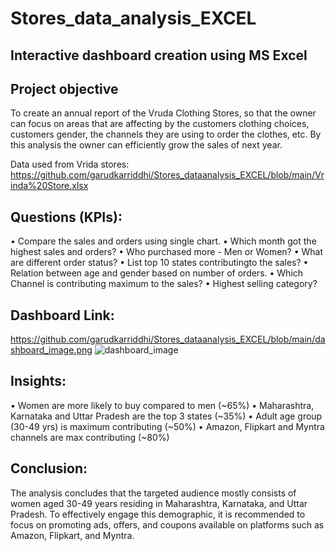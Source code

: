 # Stores_data_analysis_EXCEL
## Interactive dashboard creation using MS Excel
## Project objective
To create an annual report of the Vruda Clothing Stores, so that the owner can focus on areas that are affecting by the customers clothing choices, customers gender, the channels they are using to order the clothes, etc. By this analysis the owner can efficiently grow the sales of next year.

Data used from Vrida stores: 
https://github.com/garudkarriddhi/Stores_dataanalysis_EXCEL/blob/main/Vrinda%20Store.xlsx

## Questions (KPIs):
• Compare the sales and orders using single chart.
• Which month got the highest sales and orders?
• Who purchased more - Men or Women?
• What are different order status?
• List top 10 states contributingto the sales?
• Relation between age and gender based on number of orders.
• Which Channel is contributing maximum to the sales?
• Highest selling category?

## Dashboard Link:
https://github.com/garudkarriddhi/Stores_dataanalysis_EXCEL/blob/main/dashboard_image.png
![dashboard_image](https://github.com/user-attachments/assets/ee89f7ff-698d-42aa-adc1-b142f95a61c4)

## Insights:
• Women are more likely to buy compared to men (~65%)
• Maharashtra, Karnataka and Uttar Pradesh are the top 3 states (~35%)
• Adult age group (30-49 yrs) is maximum contributing (~50%)
• Amazon, Flipkart and Myntra channels are max contributing (~80%)

## Conclusion:
The analysis concludes that the targeted audience mostly consists of women aged 30-49 years residing in Maharashtra, Karnataka, and Uttar Pradesh. To effectively engage this demographic, it is recommended to focus on promoting ads, offers, and coupons available on platforms such as Amazon, Flipkart, and Myntra.
